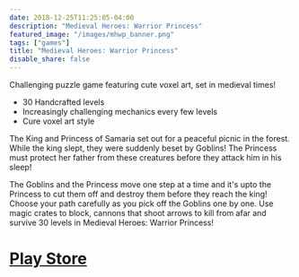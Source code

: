 ```yaml
---
date: 2018-12-25T11:25:05-04:00
description: "Medieval Heroes: Warrior Princess"
featured_image: "/images/mhwp_banner.png"
tags: ["games"]
title: "Medieval Heroes: Warrior Princess"
disable_share: false
---
```


Challenging puzzle game featuring cute voxel art, set in medieval times!

* 30 Handcrafted levels
* Increasingly challenging mechanics every few levels
* Cure voxel art style

The King and Princess of Samaria set out for a peaceful picnic in the forest. While the king slept, they were suddenly beset by Goblins! The Princess must protect her father from these creatures before they attack him in his sleep!

The Goblins and the Princess move one step at a time and it's upto the Princess to cut them off and destroy them before they reach the king! Choose your path carefully as you pick off the Goblins one by one. Use magic crates to block, cannons that shoot arrows to kill from afar and survive 30 levels in Medieval Heroes: Warrior Princess!

# [Play Store](https://play.google.com/store/apps/details?id=com.dastangames.mhprincesswarrior)